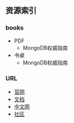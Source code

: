 ## 资源索引

### books
- PDF
    - MongoDB权威指南
- 书桌
    - MongoDB权威指南

### URL
- [官网](https://www.mongodb.com/)
- [文档](http://www.mongoing.com/docs/)
- [中文网]()
- [社区](http://www.mongoing.com/)